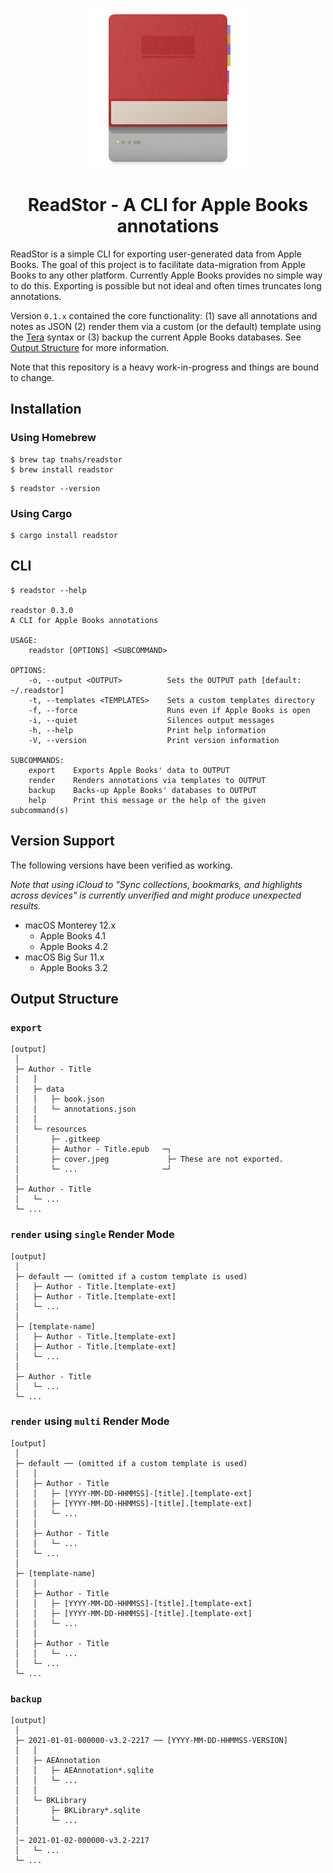 <p align="center"><img src="./extra/logo/logo-256.png"></p>
<h1 align="center">ReadStor - A CLI for Apple Books annotations</h1>

ReadStor is a simple CLI for exporting user-generated data from Apple Books. The
goal of this project is to facilitate data-migration from Apple Books to any
other platform. Currently Apple Books provides no simple way to do this.
Exporting is possible but not ideal and often times truncates long annotations.

Version `0.1.x` contained the core functionality: (1) save all annotations and
notes as JSON (2) render them via a custom (or the default) template using the
[Tera](https://tera.netlify.app/) syntax or (3) backup the current Apple Books
databases. See [Output Structure](#output-structure) for more information.

Note that this repository is a heavy work-in-progress and things are bound to
change.

## Installation

### Using Homebrew

```console
$ brew tap tnahs/readstor
$ brew install readstor
```

```console
$ readstor --version
```

### Using Cargo

```console
$ cargo install readstor
```

## CLI

```console
$ readstor --help

readstor 0.3.0
A CLI for Apple Books annotations

USAGE:
    readstor [OPTIONS] <SUBCOMMAND>

OPTIONS:
    -o, --output <OUTPUT>          Sets the OUTPUT path [default: ~/.readstor]
    -t, --templates <TEMPLATES>    Sets a custom templates directory
    -f, --force                    Runs even if Apple Books is open
    -i, --quiet                    Silences output messages
    -h, --help                     Print help information
    -V, --version                  Print version information

SUBCOMMANDS:
    export    Exports Apple Books' data to OUTPUT
    render    Renders annotations via templates to OUTPUT
    backup    Backs-up Apple Books' databases to OUTPUT
    help      Print this message or the help of the given subcommand(s)
```

## Version Support

The following versions have been verified as working.

_Note that using iCloud to "Sync collections, bookmarks, and highlights across
devices" is currently unverified and might produce unexpected results._

- macOS Monterey 12.x
  - Apple Books 4.1
  - Apple Books 4.2
- macOS Big Sur 11.x
  - Apple Books 3.2

## Output Structure

### `export`

```plaintext
[output]
 │
 ├─ Author - Title
 │   │
 │   ├─ data
 │   │   ├─ book.json
 │   │   └─ annotations.json
 │   │
 │   └─ resources
 │       ├─ .gitkeep
 │       ├─ Author - Title.epub   ─┐
 │       ├─ cover.jpeg             ├─ These are not exported.
 │       └─ ...                   ─┘
 │
 ├─ Author - Title
 │   └─ ...
 └─ ...
```

### `render` using `single` Render Mode

```plaintext
[output]
 │
 ├─ default ── (omitted if a custom template is used)
 │   ├─ Author - Title.[template-ext]
 │   ├─ Author - Title.[template-ext]
 │   └─ ...
 │
 ├─ [template-name]
 │   ├─ Author - Title.[template-ext]
 │   ├─ Author - Title.[template-ext]
 │   └─ ...
 │
 ├─ Author - Title
 │   └─ ...
 └─ ...
```

### `render` using `multi` Render Mode

```plaintext
[output]
 │
 ├─ default ── (omitted if a custom template is used)
 │   │
 │   ├─ Author - Title
 │   │   ├─ [YYYY-MM-DD-HHMMSS]-[title].[template-ext]
 │   │   ├─ [YYYY-MM-DD-HHMMSS]-[title].[template-ext]
 │   │   └─ ...
 │   │
 │   ├─ Author - Title
 │   │   └─ ...
 │   └─ ...
 │
 ├─ [template-name]
 │   │
 │   ├─ Author - Title
 │   │   ├─ [YYYY-MM-DD-HHMMSS]-[title].[template-ext]
 │   │   ├─ [YYYY-MM-DD-HHMMSS]-[title].[template-ext]
 │   │   └─ ...
 │   │
 │   ├─ Author - Title
 │   │   └─ ...
 │   └─ ...
 └─ ...
```

### `backup`

```plaintext
[output]
 │
 ├─ 2021-01-01-000000-v3.2-2217 ── [YYYY-MM-DD-HHMMSS-VERSION]
 │   │
 │   ├─ AEAnnotation
 │   │   ├─ AEAnnotation*.sqlite
 │   │   └─ ...
 │   │
 │   └─ BKLibrary
 │       ├─ BKLibrary*.sqlite
 │       └─ ...
 │
 │─ 2021-01-02-000000-v3.2-2217
 │   └─ ...
 └─ ...
```
